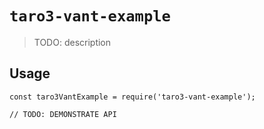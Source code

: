 # `taro3-vant-example`

> TODO: description

## Usage

```
const taro3VantExample = require('taro3-vant-example');

// TODO: DEMONSTRATE API
```
